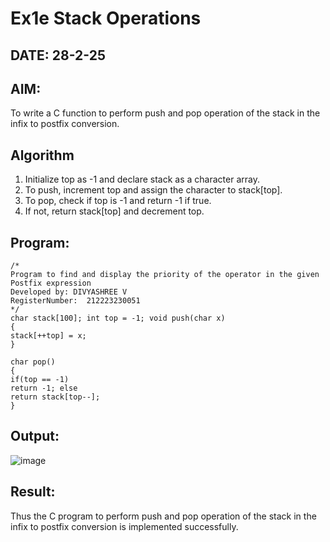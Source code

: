 # Ex1e Stack Operations
## DATE: 28-2-25
## AIM:
To write a C function to perform push and pop operation of the stack in the infix to postfix conversion.

## Algorithm
1.	Initialize top as -1 and declare stack as a character array.
2.	To push, increment top and assign the character to stack[top].
3.	To pop, check if top is -1 and return -1 if true.
4.	If not, return stack[top] and decrement top.


## Program:
```
/*
Program to find and display the priority of the operator in the given Postfix expression
Developed by: DIVYASHREE V
RegisterNumber:  212223230051
*/
char stack[100]; int top = -1; void push(char x)
{
stack[++top] = x;
}

char pop()
{
if(top == -1)
return -1; else
return stack[top--];
}

```

## Output:

![image](https://github.com/user-attachments/assets/64fe8961-8d1a-4ca6-93b7-56851b90f20d)


## Result:
Thus the C program to perform push and pop operation of the stack in the infix to postfix conversion is implemented successfully.
